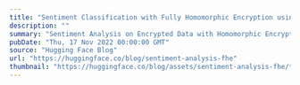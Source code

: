 ```yaml
---
title: "Sentiment Classification with Fully Homomorphic Encryption using Concrete ML"
description: ""
summary: "Sentiment Analysis on Encrypted Data with Homomorphic Encryption It is well-known that a sentiment a..."
pubDate: "Thu, 17 Nov 2022 00:00:00 GMT"
source: "Hugging Face Blog"
url: "https://huggingface.co/blog/sentiment-analysis-fhe"
thumbnail: "https://huggingface.co/blog/assets/sentiment-analysis-fhe/thumbnail.png"
---
```


